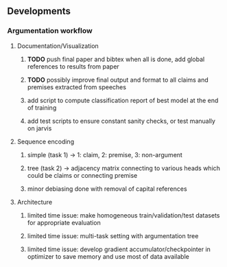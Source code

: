 Developments
------------

### Argumentation workflow

1.  Documentation/Visualization

    1.  **TODO** push final paper and bibtex when all is
        done, add global references to results from paper

    2.  **TODO** possibly improve final output and format to
        all claims and premises extracted from speeches

    3.  add script to compute classification report of best model at the
        end of training

    4.  add test scripts to ensure constant sanity checks, or test
        manually on jarvis

2.  Sequence encoding

    1.  simple (task 1) -\> 1: claim, 2: premise, 3: non-argument

    2.  tree (task 2) -\> adjacency matrix connecting to various heads
        which could be claims or connecting premise

    3.  minor debiasing done with removal of capital references

3.  Architecture

    1.  limited time issue: make homogeneous train/validation/test
        datasets for appropriate evaluation

    2.  limited time issue: multi-task setting with argumentation tree

    3.  limited time issue: develop gradient accumulator/checkpointer in
        optimizer to save memory and use most of data available
